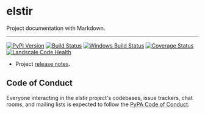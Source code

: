 # elstir

Project documentation with Markdown.

---

[![PyPI Version][pypi-v-image]][pypi-v-link]
[![Build Status][travis-image]][travis-link]
[![Windows Build Status][appveyor-image]][appveyor-link]
[![Coverage Status][codecov-image]][codecov-link]
[![Landscale Code Health][landscape-image]][landscape-link]

- Project [release notes][release-notes].

## Code of Conduct

Everyone interacting in the elstir project's codebases, issue trackers, chat
rooms, and mailing lists is expected to follow the [PyPA Code of Conduct].

[appveyor-image]: https://img.shields.io/appveyor/ci/d0ugal/elstir/master.svg
[appveyor-link]: https://ci.appveyor.com/project/d0ugal/elstir
[codecov-image]: https://codecov.io/github/elstir/elstir/coverage.svg?branch=master
[codecov-link]: https://codecov.io/github/elstir/elstir?branch=master
[landscape-image]: https://landscape.io/github/elstir/elstir/master/landscape.svg?style=flat
[landscape-link]: https://landscape.io/github/elstir/elstir/master
[pypi-v-image]: https://img.shields.io/pypi/v/elstir.svg
[pypi-v-link]: https://pypi.org/project/elstir/
[travis-image]: https://img.shields.io/travis/elstir/elstir/master.svg
[travis-link]: https://travis-ci.org/elstir/elstir

[elstir]: https://github.com/claudioperez/elstir
[release-notes]: https://github.com/claudioperez/elstir/about/release-notes/

[PyPA Code of Conduct]: https://www.pypa.io/en/latest/code-of-conduct/
